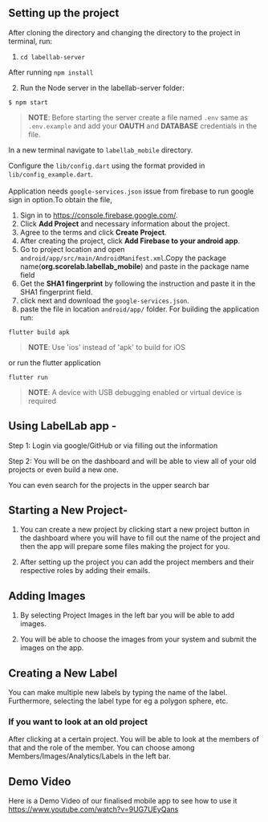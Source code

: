 ## Setting up the project

After cloning the directory and changing the directory to the project in terminal, run:

1. `cd labellab-server`

After running `npm install` 

2. Run the Node server in the labellab-server folder:
    
`$ npm start`

> **NOTE**: Before starting the server create a file named `.env` same as `.env.example` and add your **OAUTH** and **DATABASE** credentials in the file.

In a new terminal navigate to `labellab_mobile` directory.

Configure the `lib/config.dart` using the format provided in `lib/config_example.dart`.
<br><br>
Application needs `google-services.json` issue from firebase to run google sign in option.To obtain the file,

1. Sign in to https://console.firebase.google.com/.
2. Click **Add Project** and necessary information about the project.
3. Agree to the terms and click **Create Project**.
4. After creating the project, click **Add Firebase to your android app**.
5. Go to project location and open `android/app/src/main/AndroidManifest.xml`.Copy the package name(**org.scorelab.labellab_mobile**) and paste in the package name field
6. Get the **SHA1 fingerprint** by following the instruction and paste it in the SHA1 fingerprint field.
7. click next and download the `google-services.json`.
8. paste the file in location `android/app/` folder.
For building the application run:

`flutter build apk`

> **NOTE**: Use 'ios' instead of 'apk' to build for iOS

or run the flutter application

`flutter run`

> **NOTE**: A device with USB debugging enabled or virtual device is required

## Using LabelLab app - 

Step 1: Login via google/GitHub or via filling out the information

Step 2:  You will be on the dashboard and will be able to view all of your old projects or even build a new one.

You can even search for the projects in the upper search bar

## Starting a New Project-

1. You can create a new project by clicking start a new project button in the dashboard where you will have to fill out the name of the project and then the app will prepare some files making the project for you.

2. After setting up the project you can add the project members and their respective roles by adding their emails.

## Adding Images

1. By selecting Project Images in the left bar you will be able to add images. 

2. You will be able to choose the images from your system and submit the images on the app.

## Creating a New Label

You can make multiple new labels by typing the name of the label. Furthermore, selecting the label type for eg a polygon sphere, etc.

### If you want to look at an old project

After clicking at a certain project. You will be able to look at the members of that and the role of the member. You can choose among Members/Images/Analytics/Labels in the left bar. 

## Demo Video

Here is a Demo Video of our finalised mobile app to see how to use it
https://www.youtube.com/watch?v=9UG7UEyQans






